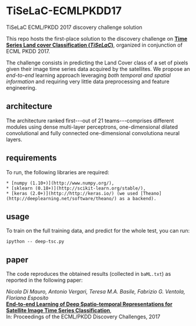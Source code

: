 # TiSeLaC-ECMLPKDD17
TiSeLaC ECML/PKDD 2017 discovery challenge solution

This repo hosts the first-place solution to the discovery challenge on [**Time Series Land cover Classification (_TiSeLaC_)**](https://sites.google.com/site/dinoienco/tiselc), organized in conjunction of ECML PKDD 2017. 

The challenge consists in predicting the Land Cover class of a set of pixels given their image time series data acquired by the satellites. We propose an *end-to-end* learning approach leveraging *both temporal and spatial information* and requiring very little data preprocessing and feature engineering. 

## architecture
The architecture ranked first---out of 21 teams---comprises different modules using dense multi-layer perceptrons, one-dimensional dilated convolutional and fully connected one-dimensional convolutiona neural layers. 

## requirements
To run, the following libraries are required:

    * [numpy (1.10+)](http://www.numpy.org/),
    * [sklearn (0.18+)](http://scikit-learn.org/stable/),
    * [keras (2.0+)](http://http://keras.io/) (we used [Theano](http://deeplearning.net/software/theano/) as a backend).

## usage
To train on the full training data, and predict for the whole test, you can run:

    ipython -- deep-tsc.py

## paper
The code reproduces the obtained results (collected in `baML.txt`) as reported in the following paper:

_Nicola Di Mauro, Antonio Vergari, Teresa M.A. Basile, Fabrizio G. Ventola, Floriana Esposito_  
[**End-to-end Learning of Deep Spatio-temporal
Representations for Satellite Image Time Series Classification**](http://www.di.uniba.it/~ndm/pubs/dimauro17ecmldc.pdf),  
In:  Proceedings of the ECML/PKDD Discovery Challenges, 2017
